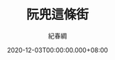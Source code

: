 ---
issue: 406
title: 阮兜這條街
author: 紀春綢
date: 2020-12-03T00:00:00.000+08:00
topic: 生活
difficulty: 1
wikidata: Q131449207
wikidata_link: https://www.wikidata.org/wiki/Q131449207
author_wikidata_link: https://www.wikidata.org/wiki/Q98096309
author_wikidata: Q98096309
---